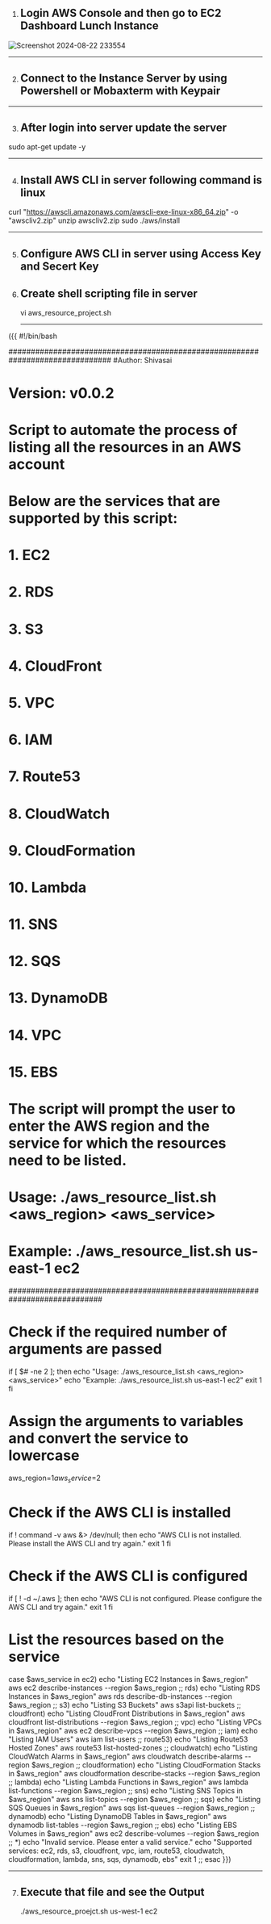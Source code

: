 1. Login AWS Console and then go to EC2 Dashboard Lunch Instance
   -
![Screenshot 2024-08-22 233554](https://github.com/user-attachments/assets/a7033252-98d0-4ee5-b5a4-df4bf8e70c0a)

_______________________________________________________________
2. Connect to the Instance Server by using Powershell or Mobaxterm with Keypair
   -
_______
3. After login into server update the server
   -
  sudo apt-get update -y
_______
4. Install AWS CLI in server following command is linux
   -
  curl "https://awscli.amazonaws.com/awscli-exe-linux-x86_64.zip" -o "awscliv2.zip"
  unzip awscliv2.zip
  sudo ./aws/install
______
5. Configure AWS CLI in server using Access Key and Secert Key
   -
6. Create shell scripting file in server
   -
   vi aws_resource_project.sh
   _______________________________________________________________________________
({{
#!/bin/bash

###############################################################################
#Author: Shivasai

# Version: v0.0.2

# Script to automate the process of listing all the resources in an AWS account
#
# Below are the services that are supported by this script:
# 1. EC2
# 2. RDS
# 3. S3
# 4. CloudFront
# 5. VPC
# 6. IAM
# 7. Route53
# 8. CloudWatch
# 9. CloudFormation
# 10. Lambda
# 11. SNS
# 12. SQS
# 13. DynamoDB
# 14. VPC
# 15. EBS
#
# The script will prompt the user to enter the AWS region and the service for which the resources need to be listed.
#
# Usage: ./aws_resource_list.sh  <aws_region> <aws_service>
# Example: ./aws_resource_list.sh us-east-1 ec2
#############################################################################

# Check if the required number of arguments are passed
if [ $# -ne 2 ]; then
    echo "Usage: ./aws_resource_list.sh  <aws_region> <aws_service>"
    echo "Example: ./aws_resource_list.sh us-east-1 ec2"
    exit 1
fi

# Assign the arguments to variables and convert the service to lowercase
aws_region=$1
aws_service=$2

# Check if the AWS CLI is installed
if ! command -v aws &> /dev/null; then
    echo "AWS CLI is not installed. Please install the AWS CLI and try again."
    exit 1
fi

# Check if the AWS CLI is configured
if [ ! -d ~/.aws ]; then
    echo "AWS CLI is not configured. Please configure the AWS CLI and try again."
    exit 1
fi

# List the resources based on the service
case $aws_service in
    ec2)
        echo "Listing EC2 Instances in $aws_region"
        aws ec2 describe-instances --region $aws_region
        ;;
    rds)
        echo "Listing RDS Instances in $aws_region"
        aws rds describe-db-instances --region $aws_region
        ;;
    s3)
        echo "Listing S3 Buckets"
        aws s3api list-buckets
        ;;
    cloudfront)
        echo "Listing CloudFront Distributions in $aws_region"
        aws cloudfront list-distributions --region $aws_region
        ;;
    vpc)
        echo "Listing VPCs in $aws_region"
        aws ec2 describe-vpcs --region $aws_region
        ;;
    iam)
        echo "Listing IAM Users"
        aws iam list-users
        ;;
    route53)
        echo "Listing Route53 Hosted Zones"
        aws route53 list-hosted-zones
        ;;
    cloudwatch)
        echo "Listing CloudWatch Alarms in $aws_region"
        aws cloudwatch describe-alarms --region $aws_region
        ;;
    cloudformation)
        echo "Listing CloudFormation Stacks in $aws_region"
        aws cloudformation describe-stacks --region $aws_region
        ;;
    lambda)
        echo "Listing Lambda Functions in $aws_region"
        aws lambda list-functions --region $aws_region
        ;;
    sns)
        echo "Listing SNS Topics in $aws_region"
        aws sns list-topics --region $aws_region
        ;;
    sqs)
        echo "Listing SQS Queues in $aws_region"
        aws sqs list-queues --region $aws_region
        ;;
    dynamodb)
        echo "Listing DynamoDB Tables in $aws_region"
        aws dynamodb list-tables --region $aws_region
        ;;
    ebs)
        echo "Listing EBS Volumes in $aws_region"
        aws ec2 describe-volumes --region $aws_region
        ;;
    *)
        echo "Invalid service. Please enter a valid service."
        echo "Supported services: ec2, rds, s3, cloudfront, vpc, iam, route53, cloudwatch, cloudformation, lambda, sns, sqs, dynamodb, ebs"
        exit 1
        ;;
esac
}})
 _______
7. Execute that file and see the Output 
   -
   ./aws_resource_proejct.sh us-west-1 ec2
      
   
